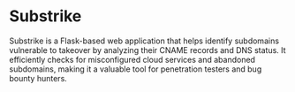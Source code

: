 # Substrike
Substrike is a Flask-based web application that helps identify subdomains vulnerable to takeover by analyzing their CNAME records and DNS status. It efficiently checks for misconfigured cloud services and abandoned subdomains, making it a valuable tool for penetration testers and bug bounty hunters.
